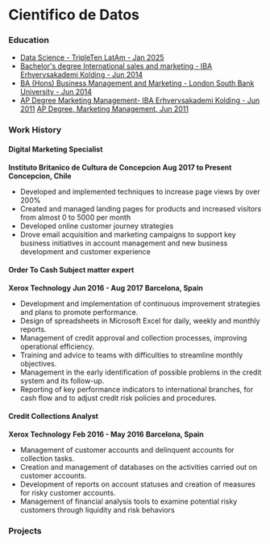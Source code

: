 # Cientifico de Datos

### Education

* <u>Data Science - [TripleTen LatAm](https://tripleten.com/es-chl/) - Jan 2025</u>
* <u>Bachelor's degree International sales and marketing - [IBA Erhvervsakademi Kolding](https://iba.dk/international/bachelor/bsc-in-international-business-management/) - Jun 2014</u>
* <u>BA (Hons) Business Management and Marketing - [London South Bank University](https://www.lsbu.ac.uk/study/course-finder/ba-hons-business-management-marketing) - Jun 2014</u>
* <u>AP Degree Marketing Management-  [IBA Erhvervsakademi Kolding](https://iba.dk/fuldtidsuddannelser/professionsbachelor/international-handel-og-markedsfoering/) - Jun 2011</u>
<u>AP Degree, Marketing Management, Jun 2011</u>

### Work History

#### Digital Marketing Specialist
**Instituto Britanico de Cultura de Concepcion**
**Aug 2017 to Present**
**Concepcion, Chile**
- Developed and implemented techniques to increase page views by over 200%
- Created and managed landing pages for products and increased visitors from almost 0 to 5000 per month
- Developed online customer journey strategies
- Drove email acquisition and marketing campaigns to support key business initiatives in account management and new business development and customer experience

#### Order To Cash Subject matter expert
**Xerox Technology**
**Jun 2016 - Aug 2017**
**Barcelona, Spain**
- Development and implementation of continuous improvement strategies and plans to promote performance.
- Design of spreadsheets in Microsoft Excel for daily, weekly and monthly reports.
- Management of credit approval and collection processes, improving operational efficiency.
- Training and advice to teams with difficulties to streamline monthly objectives.
- Management in the early identification of possible problems in the credit system and its follow-up.
- Reporting of key performance indicators to international branches, for cash flow and to adjust credit risk policies and procedures.

#### Credit Collections Analyst
**Xerox Technology**
**Feb 2016 - May 2016**
**Barcelona, Spain**
- Management of customer accounts and delinquent accounts for collection tasks.
- Creation and management of databases on the activities carried out on customer accounts.
- Development of reports on account statuses and creation of measures for risky customer accounts.
- Management of financial analysis tools to examine potential risky customers through liquidity and risk behaviors

### Projects


